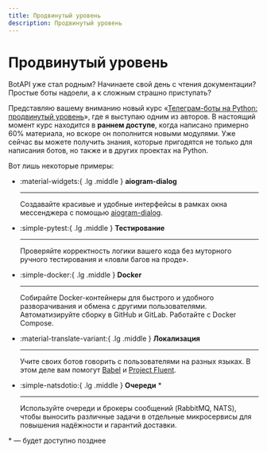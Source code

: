 ```yaml
---
title: Продвинутый уровень
description: Продвинутый уровень
---
```


<!-- 
    Иконки можно искать тут:
    https://squidfunk.github.io/mkdocs-material/reference/icons-emojis/
-->

# Продвинутый уровень

BotAPI уже стал родным? Начинаете свой день с чтения документации? Простые боты надоели, 
а к сложным страшно приступать? 

Представляю вашему вниманию новый курс «[Телеграм-боты на Python: продвинутый уровень](https://stepik.org/a/153850?utm_source=aiogram3guide&utm_medium=web&utm_campaign=promo_page)», 
где я выступаю одним из авторов. В настоящий момент курс находится в **раннем доступе**, когда написано примерно 60% материала, но 
вскоре он пополнится новыми модулями. Уже сейчас вы можете получить знания, которые пригодятся не только для написания ботов, 
но также и в других проектах на Python. 

Вот лишь некоторые примеры:

<div class="grid cards" markdown>

-   :material-widgets:{ .lg .middle } __aiogram-dialog__

    ---

    Создавайте красивые и удобные интерфейсы в рамках окна мессенджера с помощью 
    [aiogram-dialog](https://github.com/Tishka17/aiogram_dialog).

  - :simple-pytest:{ .lg .middle } __Тестирование__

      ---

      Проверяйте корректность логики вашего кода без муторного ручного тестирования и 
      «ловли багов на проде».

-   :simple-docker:{ .lg .middle } __Docker__

    ---

    Собирайте Docker-контейнеры для быстрого и удобного разворачивания и обмена 
    с другими пользователями. Автоматизируйте сборку в GitHub и GitLab. Работайте с Docker Compose.

-   :material-translate-variant:{ .lg .middle } __Локализация__

    ---

    Учите своих ботов говорить с пользователями на разных языках. 
    В этом деле вам помогут [Babel](https://github.com/python-babel/babel)
    и [Project Fluent](https://projectfluent.org/).

-   :simple-natsdotio:{ .lg .middle } __Очереди__ *

    ---

    Используйте очереди и брокеры сообщений (RabbitMQ, NATS),
    чтобы выносить различные задачи в отдельные микросервисы для 
    повышения надёжности и гарантий доставки.

</div>

\* — будет доступно позднее 
